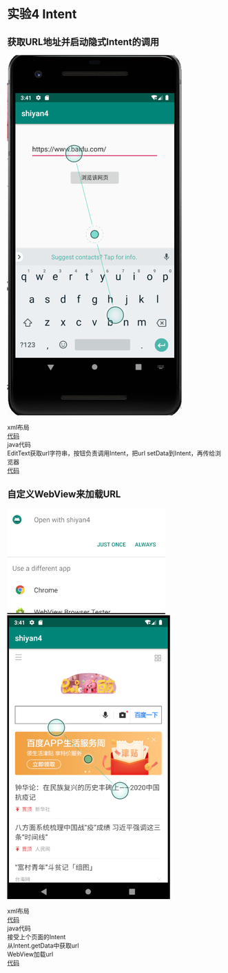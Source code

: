 # 实验4 Intent
## 获取URL地址并启动隐式Intent的调用
![](https://github.com/ZHY-JOE/MyProject/blob/master/shiyan4/pic1.png)</br>

xml布局</br>
[代码](https://github.com/ZHY-JOE/MyProject/blob/master/shiyan4/app/src/main/res/layout/activity_main.xml)</br>
java代码</br>
EditText获取url字符串，按钮负责调用Intent，把url setData到Intent，再传给浏览器</br>
[代码](https://github.com/ZHY-JOE/MyProject/blob/master/shiyan4/app/src/main/java/com/example/shiyan4/MainActivity.java)</br>

## 自定义WebView来加载URL
![](https://github.com/ZHY-JOE/MyProject/blob/master/shiyan4/pic2.png)</br>
![](https://github.com/ZHY-JOE/MyProject/blob/master/shiyan4/pic3.png)</br>

xml布局</br>
[代码](https://github.com/ZHY-JOE/MyProject/blob/master/shiyan4/app/src/main/res/layout/activity_web.xml)</br>
java代码</br>
接受上个页面的Intent</br>
从Intent.getData中获取url</br>
WebView加载url</br>
[代码](https://github.com/ZHY-JOE/MyProject/blob/master/shiyan4/app/src/main/java/com/example/shiyan4/WebActivity.java)</br>
